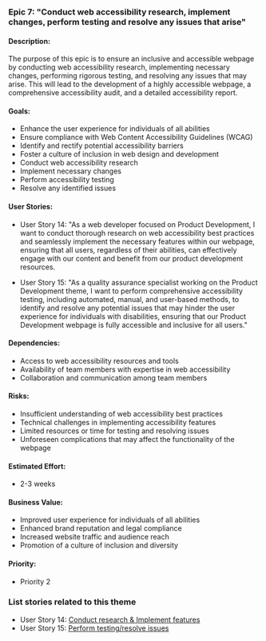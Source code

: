 ### Epic 7: "Conduct web accessibility research, implement changes, perform testing and resolve any issues that arise"

#### Description:

The purpose of this epic is to ensure an inclusive and accessible webpage by conducting web accessibility research, implementing necessary changes, 
performing rigorous testing, and resolving any issues that may arise. This will lead to the development of a highly accessible webpage, a comprehensive 
accessibility audit, and a detailed accessibility report.

#### Goals:

- Enhance the user experience for individuals of all abilities
- Ensure compliance with Web Content Accessibility Guidelines (WCAG)
- Identify and rectify potential accessibility barriers
- Foster a culture of inclusion in web design and development
- Conduct web accessibility research
- Implement necessary changes
- Perform accessibility testing
- Resolve any identified issues

#### User Stories:

- User Story 14: "As a web developer focused on Product Development, I want to conduct thorough research on web accessibility best practices and seamlessly implement the necessary features within our webpage, ensuring that all users, regardless of their abilities, can effectively engage with our content and benefit from our product development resources.

- User Story 15: "As a quality assurance specialist working on the Product Development theme, I want to perform comprehensive accessibility testing, including automated, manual, and user-based methods, to identify and resolve any potential issues that may hinder the user experience for individuals with disabilities, ensuring that our Product Development webpage is fully accessible and inclusive for all users."

#### Dependencies:

- Access to web accessibility resources and tools
- Availability of team members with expertise in web accessibility
- Collaboration and communication among team members

#### Risks:

- Insufficient understanding of web accessibility best practices
- Technical challenges in implementing accessibility features
- Limited resources or time for testing and resolving issues
- Unforeseen complications that may affect the functionality of the webpage

#### Estimated Effort:

- 2-3 weeks

#### Business Value:

- Improved user experience for individuals of all abilities
- Enhanced brand reputation and legal compliance
- Increased website traffic and audience reach
- Promotion of a culture of inclusion and diversity

#### Priority:

- Priority 2

### List stories related to this theme

- User Story 14: [Conduct research & Implement features](https://github.com/cad448/mywebclass-simulation/blob/master/documentation/stories/story_14_implement_web_accessibility_mastery.md)
- User Story 15: [Perform testing/resolve issues](https://github.com/cad448/mywebclass-simulation/blob/master/documentation/stories/story_15_testing_web_accessibility_mastery.md)







